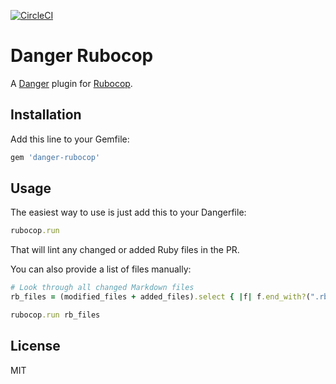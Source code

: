 [![CircleCI](https://circleci.com/gh/ashfurrow/danger-rubocop.svg?style=svg)](https://circleci.com/gh/ashfurrow/danger-rubocop)

# Danger Rubocop

A [Danger](https://github.com/danger/danger) plugin for [Rubocop](https://github.com/bbatsov/rubocop).

## Installation

Add this line to your Gemfile:

```rb
gem 'danger-rubocop'
```

## Usage

The easiest way to use is just add this to your Dangerfile:

```rb
rubocop.run
```

That will lint any changed or added Ruby files in the PR.

You can also provide a list of files manually:

```rb
# Look through all changed Markdown files
rb_files = (modified_files + added_files).select { |f| f.end_with?(".rb") }

rubocop.run rb_files
```

## License

MIT